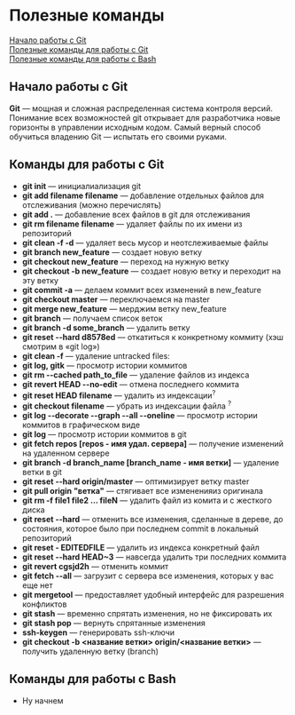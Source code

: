 # Полезные команды
[Начало работы с Git](#Начало-работы-с-git) <br>
[Полезные команды для работы с Git](#Команды-для-работы-с-git) <br>
[Полезные команды для работы с Bash](#Команды-для-работы-с-bash)
## Начало работы с Git
<b>Git</b> — мощная и сложная распределенная система контроля версий. Понимание всех возможностей git открывает для разработчика новые горизонты в управлении исходным кодом. Самый верный способ обучиться владению Git — испытать его своими руками.

## Команды для работы с Git

<ul>
	<li><b>git init</b> — инициалиализация git</li>
	<li><b>git add filename filename</b> — добавление отдельных файлов для отслеживания (можно перечислять)</li>
	<li><b>git add .</b> — добавление всех файлов в git для отслеживания</li> 
	<li><b>git rm filename filename</b> — удаляет файлы по их имени из репозиторий</li>
	<li><b>git clean -f -d</b> — удаляет весь мусор и неотслеживаемые файлы</li>
	<li><b>git branch new_feature</b> — создает новую ветку</li>
	<li><b>git checkout new_feature</b> — переход на нужную ветку</li>
	<li><b>git checkout -b new_feature</b> — создает новую ветку и переходит на эту ветку</li>
	<li><b>git commit -a</b> — делаем коммит всех изменений в new_feature</li>
	<li><b>git checkout master</b> — переключаемся на master</li>
	<li><b>git merge new_feature</b> — мерджим ветку new_feature</li>
	<li><b>git branch</b> — получаем список веток</li>
	<li><b>git branch -d some_branch</b> — удалить ветку</li>
	<li><b>git reset --hard d8578ed</b> — откатиться к конкретному коммиту (хэш смотрим в «git log»)</li>
	<li><b>git clean -f</b> — удаление untracked files:</li>
	<li><b>git log, gitk</b> — просмотр истории коммитов</li>
	<li><b>git rm --cached path_to_file</b> — удаление файлов из индекса</li>
	<li><b>git revert HEAD --no-edit</b> — отмена последнего коммита</li>
	<li><b>git reset HEAD filename</b> — удалить из индексации<sup>?<sup></li>
	<li><b>git checkout filename</b> — убрать из индексации файла <sup>?<sup></li>
	<li><b>git log --decorate --graph --all --oneline</b> — просмотр истории коммитов в графическом виде</li>
	<li><b>git log</b> — просмотр истории коммитов в git</li>
	<li><b>git fetch repos [repos - имя удал. сервера]</b> — получение изменений на удаленном сервере</li>
	<li><b>git branch -d branch_name [branch_name - имя ветки]</b> — удаление ветки в git</li>
	<li><b>git reset --hard origin/master</b> — оптимизирует ветку master</li>
	<li><b>git pull origin "ветка"</b> — стягивает все измененияиз оригинала</li> 
	<li><b>git rm -f file1 file2 ... fileN</b> — удалить файл из комита и с жесткого диска</li>
	<li><b>git reset --hard</b> — отменить все изменения, сделанныe в дереве, до состояния, которое было при последнем commit в локальный репозиторий</li>
	<li><b>git reset - EDITEDFILE</b> — удалить из индекса конкретный файл</li>
	<li><b>git reset --hard HEAD~3</b> — навсегда удалить три последних коммита</li>
	<li><b>git revert cgsjd2h</b> — отменить коммит</li>
	<li><b>git fetch --all</b> — загрузит с сервера все изменения, которых у вас еще нет</li>
	<li><b>git mergetool</b> — предоставляет удобный интерфейс для разрешения конфликтов</li>
	<li><b>git stash</b> — временно спрятать изменения, но не фиксировать их</li>	
	<li><b>git stash pop</b> — вернуть спрятанные изменения</li>
	<li><b>ssh-keygen</b> — генерировать ssh-ключи</li>
	<li><b>git checkout -b <название ветки> origin/<название ветки></b> — получить удаленную ветку (branch)</li>
</ul>

## Команды для работы с Bash

<ul>
	<li>Ну начнем</li>
</ul>
  

 
